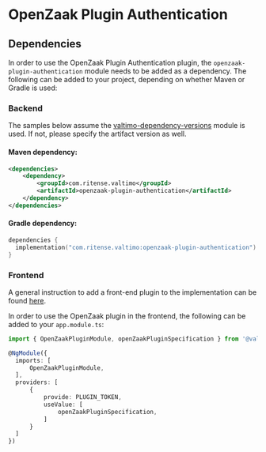 # OpenZaak Plugin Authentication

## Dependencies

In order to use the OpenZaak Plugin Authentication plugin, the `openzaak-plugin-authentication` module needs to 
be added as a dependency. The following can be added to your project, depending on whether Maven 
or Gradle is used:

### Backend
The samples below assume the [valtimo-dependency-versions](../core/valtimo-dependency-versions.md) module is used.
If not, please specify the artifact version as well.

#### Maven dependency:
```xml
<dependencies>
    <dependency>
        <groupId>com.ritense.valtimo</groupId>
        <artifactId>openzaak-plugin-authentication</artifactId>
    </dependency>
</dependencies>
```

#### Gradle dependency:
```kotlin
dependencies {
  implementation("com.ritense.valtimo:openzaak-plugin-authentication")
}
```

### Frontend

A general instruction to add a front-end plugin to the implementation can be
found [here](../core/plugin.md#adding-a-front-end-plugin-to-the-implementation).

In order to use the OpenZaak plugin in the frontend, the following can be added to your `app.module.ts`:

```typescript
import { OpenZaakPluginModule, openZaakPluginSpecification } from '@valtimo/plugin';

@NgModule({
  imports: [
      OpenZaakPluginModule,
  ],
  providers: [
      {
          provide: PLUGIN_TOKEN,
          useValue: [
              openZaakPluginSpecification,
          ]
      }
  ]
})
```
